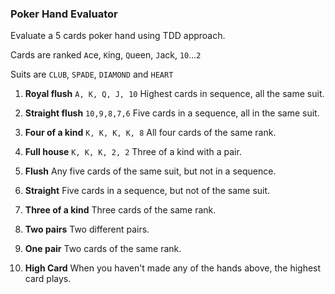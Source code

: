 ### Poker Hand Evaluator
Evaluate a 5 cards poker hand using TDD approach.

Cards are ranked `A`ce, `K`ing, `Q`ueen, `J`ack, `10`...`2`

Suits are `CLUB`, `SPADE`, `DIAMOND` and `HEART`

1. **Royal flush**
```A, K, Q, J, 10``` Highest cards in sequence, all the same suit.

2. **Straight flush**
```10,9,8,7,6``` Five cards in a sequence, all in the same suit.

3. **Four of a kind**
`K, K, K, K, 8` All four cards of the same rank.

4. **Full house**
`K, K, K, 2, 2` Three of a kind with a pair.

5. **Flush**
Any five cards of the same suit, but not in a sequence.

6. **Straight**
Five cards in a sequence, but not of the same suit.

7. **Three of a kind**
Three cards of the same rank.

8. **Two pairs**
Two different pairs.

9. **One pair**
Two cards of the same rank.

10. **High Card**
When you haven't made any of the hands above, the highest card plays.
